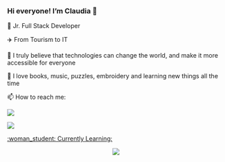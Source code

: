 ### Hi everyone! I’m Claudia 👋


 <p>🌱 Jr. Full Stack Developer </p>
 <p>✈️ From Tourism to IT</p>
 <p>🚀 I truly believe that technologies can change the world, and make it more accessible for everyone</p>
 <p>🧡 I love books, music, puzzles, embroidery and learning new things all the time</p>
 <p>📫 How to reach me:</p>
   <p> <a href="mailto:claudia.glezg@gmail.com" target="blank"><img src="https://skillicons.dev/icons?i=gmail,)](https://skillicons.dev"/> </p>
 <p> <a href="https://www.linkedin.com/in/claudiaglezgarcia/" target="blank"><img src="https://skillicons.dev/icons?i=linkedin,)](https://skillicons.dev"/>
  </p>
 <p>:woman_student: Currently Learning:</p>
  <p align="center">
  <a href="https://skillicons.dev">
    <img src="https://skillicons.dev/icons?i=html,css,js,figma,git,github,materialui,tailwind,bootstrap,react,nodejs,jest,php,mysql,laravel,postman,&perline=8" />
  </a>
</p>

    
 


